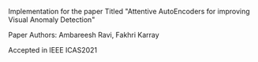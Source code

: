 Implementation for the paper Titled "Attentive AutoEncoders for improving Visual Anomaly Detection"

Paper Authors: Ambareesh Ravi, Fakhri Karray

Accepted in IEEE ICAS2021
